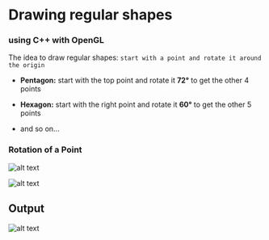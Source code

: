 # Drawing regular shapes
### using **C++** with **OpenGL**

The idea to draw regular shapes: `start with a point and rotate it around the origin`

- **Pentagon:** start with the top point and rotate it **72°** to get the other 4 points

- **Hexagon:** start with the right point and rotate it **60°** to get the other 5 points

- and so on...

### Rotation of a Point
![alt text](https://keisan.casio.com/keisan/lib/real/system/2006/1496886458/RotatePoints.png "Grid")

![alt text](https://keisan.casio.com/has10/mimetex.cgi?\normal%20Rotation\%20of\%20points\hspace{20}\theta:\qquad%20(x,y)\rightarrow%20(x%27,y%27)\\\%3Cbr%20/%3E\x%27=xcos(\theta)-ysin(\theta)\\\%3Cbr%20/%3E\y%27=xsin(\theta)+ycos(\theta)\\ "Equation")

## Output
![alt text](https://image.ibb.co/gT4UKU/Capture.png "Shapes")

